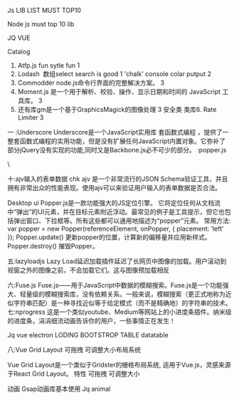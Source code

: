 Js LIB LIST MUST TOP10




Node js must top 10 lib

JQ  VUE


Catalog
1. Atfp.js  fun sytle fun	1
2. Lodash  数组select search is good	1
'chalk' console colar putput	2
3. Commodder node.js命令行界面的完整解决方案。	3
4. Moment.js 是一个用于解析、校验、操作、显示日期和时间的 JavaScript 工具库。	3
5. 还有库gm是一个基于GraphicsMagick的图像处理	3
安全类 类库6. Rate Limiter	3





一 :Underscore Underscore是一个JavaScript实用库 套函数式编程
，提供了一整套函数式编程的实用功能，但是没有扩展任何JavaScript内置对象。它弥补了部分jQuery没有实现的功能,同时又是Backbone.js必不可少的部分。
:popper.js

\

十:ajv输入的表单数据 chk
ajv 是一个非常流行的JSON Schema验证工具，并且拥有非常出众的性能表现。使用ajv可以来验证用户输入的表单数据是否合法。




Desktop ui
Popper.js是一款功能强大的JS定位引擎。
它将定位任何从文档流中“弹出”的UI元素，并在目标元素附近浮动。最常见的例子是工具提示，但它也包括弹出窗口、下拉框等。所有这些都可以通用地描述为“popper”元素。
常用方法:
var popper = new Popper(referenceElement, onPopper, { placement: ‘left’ });
Popper.update() 更新popper的位置，计算新的偏移量并应用新样式。
Popper.destroy() 摧毁Popper。



五:lazyloadjs
Lazy Load延迟加载插件延迟了长网页中图像的加载。用户滚动到视窗之外的图像之前，不会加载它们。这与图像预加载相反


六:Fuse.js
Fuse.js——用于JavaScript中数据的模糊搜索。Fuse.js是一个功能强大、轻量级的模糊搜索库，没有依赖关系。一般来说，模糊搜索（更正式地称为近似字符串匹配）是一种寻找近似等于给定模式（而不是精确地）的字符串的技术。
七:nprogress
这是一个类似youtube、Medium等网站上的小进度条插件。纳米级的进度条，涓涓细流动画告诉你的用户，一些事情正在发生！

Jq vue electron
LODING   BOOTSTROP 
TABLE datatable

八:Vue Grid Layout  可拖拽 可调整大小布局系统

Vue Grid Layout是一个类似于Gridster的栅格布局系统, 适用于Vue.js，灵感来源于React Grid Layout。
特性
可拖拽
可调整大小


动画
Gsap动画库基本使用 
Jq animal


